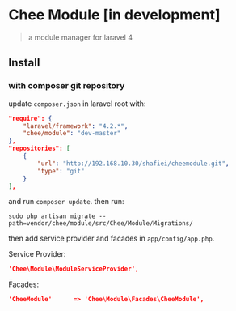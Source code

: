 # Chee Module [in development]
> a module manager for laravel 4

## Install

### with composer git repository

update `composer.json` in laravel root with:

```json
"require": {
	"laravel/framework": "4.2.*",
	"chee/module": "dev-master"
},
"repositories": [
    {
        "url": "http://192.168.10.30/shafiei/cheemodule.git",
        "type": "git"
    }
],
```
and run `composer update`. then run:

```terminal
sudo php artisan migrate --path=vendor/chee/module/src/Chee/Module/Migrations/
```


then add service provider and facades in `app/config/app.php`.

Service Provider:

```json
'Chee\Module\ModuleServiceProvider',
```

Facades:

```json
'CheeModule'	  => 'Chee\Module\Facades\CheeModule',
```
